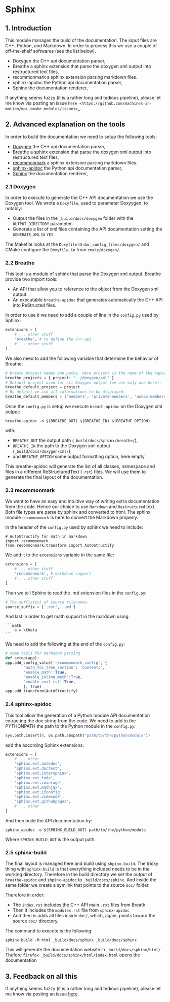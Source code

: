 Sphinx
======

## 1. Introduction

This module manages the build of the documentation. The input files are C++,
Python, and Markdown. In order to process this we use a couple of
off-the-shelf softwares (see the list below).

* Doxygen the C++ api documentation parser,
* Breathe a sphinx extension that parse the doxygen xml output into restructured text files,
* recommonmark a sphinx extension parsing markdown files.
* sphinx-apidoc the Python api documentation parser,
* Sphinx the documentation renderer,

If anything seems fuzzy (it is a rather long and tedious pipeline),
please let me know via posting an issue
`here <https://github.com/machines-in-motion/mpi_cmake_modules/issues>`_.


## 2. Advanced explanation on the tools

In order to build the documentation we need to setup the following tools:
- [Doxygen](http://www.doxygen.nl/) the C++ api documentation parser,
- [Breathe](https://breathe.readthedocs.io/en/latest/) a sphinx extension that
    parse the doxygen xml output into restructured text files,
- [recommonmark](https://recommonmark.readthedocs.io/en/latest/) a sphinx
    extension parsing markdown files.
- [sphinx-apidoc](http://www.sphinx-doc.org/en/master/man/sphinx-apidoc.html)
    the Python api documentation parser,
- [Sphinx](http://www.sphinx-doc.org/en/master/) the documentation renderer,

### 2.1 Doxygen

In order to execute to generate the C++ API documentation we use the
Doxygen tool.
We wrote a `Doxyfile`, used to parameter Doxyygen, to notably:

- Output the files in the `_build/docs/doxygen` folder with the
  `OUTPUT_DIRECTORY` parameter. 
- Generate a list of xml files containing the API documentation setting
the `GENERATE_XML` to `YES`.

The Makefile looks at the `Doxyfile` in `doc_config_files/doxygen/` and 
CMake configure the `Doxyfile.in` from `cmake/doxygen/`.

### 2.2 Breathe

This tool is a module of sphinx that parse the Doxygen xml output.
Breathe provide two import tools:

- An API that allow you to reference to the object from the Doxygen xml
  output.
- An executable `breathe-apidoc` that generates automatically the C++ API
  into ReStructed files.

In order to use it we need to add a couple of line in the `config.py`
used by Sphinx:

~~~python
extensions = [
    # ... other stuff
    'breathe', # to define the C++ api
    # ... other stuff
]
~~~

We also need to add the following variable that determine the behavior of
Breathe:

~~~python
# breath project names and paths. Here project is the name of the repos and the path is the path to the Doxygen output.
breathe_projects = { project: "../doxygen/xml" }
# Default project used for all Doxygen output (we use only one here).
breathe_default_project = project
# By default we ask all informations to be displayed.
breathe_default_members = ('members', 'private-members', 'undoc-members')
~~~

Once the `config.py` is setup we execute `breath-apidoc` on the Doxygen
xml output:

    breathe-apidoc -o $(BREATHE_OUT) $(BREATHE_IN) $(BREATHE_OPTION)

with:

- `BREATHE_OUT` the output path (`_build/docs/sphinx/breathe/`),
- `BREATHE_IN` the path to the Doxygen xml output (`_build/docs/doxygen/xml/`),
- and `BREATHE_OPTION` some output formatting option, here empty.

This breathe-apidoc will generate the list of all classes, namespace and
files in a different ReStructuredText (`.rst`) files.
We will use them to generate the final layout of the documentation.

### 2.3 recommonmark

We want to have an easy and intuitive way of writing extra documentation
from the code. Hence our choice to use `Markdown` and `Restructured` text.
Both file types are parse by sphinx and converted to html.
The sphinx module `recommonmark` is here to convert the Markdown properly.

In the header of the `config.py` used by sphinx we need to include:

    # AutoStructify for math in markdown
    import recommonmark 
    from recommonmark.transform import AutoStructify

We add it to the `extensions` variable in the same file:

~~~python
extensions = [
    # ... other stuff
    'recommonmark', # markdown support
    # ... other stuff
]
~~~

Then we tell Sphinx to read the .md extension files in the `config.py`:

~~~python
# The suffix(es) of source filenames.
source_suffix = ['.rst', '.md']
~~~

And last in order to get math support in the mardown using:

    ```math
        a = \theta
    ```

We need to add the following at the end of the `config.py`:

~~~python
# some tools for markdown parsing
def setup(app):
app.add_config_value('recommonmark_config', {
        'auto_toc_tree_section': 'Contents',
        'enable_math':True,
        'enable_inline_math':True,
        'enable_eval_rst':True,
        }, True)
app.add_transform(AutoStructify)
~~~

### 2.4 sphinx-apidoc

This tool allow the generation of a Python module API documentation 
extracting the doc string from the code.
We need to add to the PYTHONPATH the path to the Python module in the
`config.py`:

~~~python
sys.path.insert(0, os.path.abspath("path/to/the/python/module"))
~~~

add the according Sphinx extensions:

~~~python
extensions = [
    # ... other
    'sphinx.ext.autodoc',
    'sphinx.ext.doctest',
    'sphinx.ext.intersphinx',
    'sphinx.ext.todo',
    'sphinx.ext.coverage',
    'sphinx.ext.mathjax',
    'sphinx.ext.ifconfig',
    'sphinx.ext.viewcode',
    'sphinx.ext.githubpages',
    # ... other
]
~~~

And then build the API documentation by:

    sphinx_apidoc -o $(SPHINX_BUILD_OUT) path/to/the/python/module

Where `SPHINX_BUILD_OUT` is the output path.

### 2.5 sphinx-build

The final layout is managed here and build using `shpinx-build`. The tricky
thing with `sphinx-build` is that everything included needs to be in the
working directory. Therefore in the build directory we set the output of
`breathe-apidoc` and `shpinx-apidoc` to `_build/docs/sphinx`.
And inside the same folder we create a symlink that points to the source
`doc/` folder.

Therefore in order:

- The `index.rst` includes the C++ API main `.rst` files from Breath.
- Then it includes the `modules.rst` file from `sphinx-apidoc`
- And then is adds all files inside `doc/`, which, again, points toward the
  source `doc/` directory.

The command to execute is the following:

    sphinx-build -M html _build/docs/sphinx _build/docs/sphinx

This will generate the documentation website in `_build/docs/sphinx/html/`
Thefore `firefox _build/docs/sphinx/html/index.html` opens the 
documentation

## 3. Feedback on all this

If anything seems fuzzy (it is a rather long and tedious pipeline), please
let me know via posting an issue
[here](https://github.com/machines-in-motion/mpi_cmake_modules/issues).
